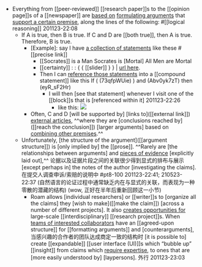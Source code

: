 - Everything from [[peer-reviewed]] [[research paper]]s to the [[opinion page]]s of a [[newspaper]] are [based on](((XSmlfO4Cr))) [formulating arguments]([[argument]]) that [support a certain premise]([[premise]]), along the lines of the following: #[[logical reasoning]]
201123-22:08
    - If A is true, then B is true.
If C and D are [[both true]], then A is true.
Therefore, B is true.
        - [Example]: say I have [a collection of statements]([[statement]]) like these     #[[precise link]]
            - [[Socrates]] is a Man
Socrates is [Mortal]
All Men are Mortal
            - [[certainty]] : : { { [[slider]] } } | [url here](https://roamresearch.com/#/app/help/page/bDlZbAB-p).
            - Then I can [reference those statements]([[reference]]) into a [[compound statement]] like this
If ( (73qfpWUie) ) and (Abv0yk7zT) then (eyR_sF2Hr)
                - I will then [see that statement] whenever I visit one of the [[block]]s that is [referenced within it]
201123-22:26
                    - like this: ![](https://firebasestorage.googleapis.com/v0/b/firescript-577a2.appspot.com/o/imgs%2Fv8%2Fhelp%2FbGuVgwv7eo?alt=media&token=5cc08cb5-9668-4812-9084-38cd9cd816cf)
        - Often, C and D [will be supported by] [links to]([[external link]]) [external articles](((1j6jxQrx_))), ^^where they are [conclusions reached by]([[reach the conclusion]]) [larger arguments] based on [combining other premises](((MJR_1OkWl))).^^ 
    - Unfortunately, [the structure of the argument]([[argument structure]]) is [only implied by] the [[prose]]. ^^Rarely are [the relationships between arguments] and [pieces of evidence]([[evidence]]) [explicitly laid out],^^ 论据以及证据片段之间的关联很少得到显式的排布与展示 [except perhaps in] the notes of the author [investigating the claims]. 在提交人调查申诉/索赔的说明中 #pt8-100 
201123-22:41; 210523-22:37
(自然语言的论证过程中通常缺乏内在与显式的关联，而表现为一种零散的潜藏的结构)
(wow, 正好在半年后重新回顾这一小节)
        - Roam allows [individual researchers] or [[writer]]s to [organize all the claims] they [wish to make]([[make the claim]]) [across a number of different projects]. It also [creates opportunities for]([[opportunity]]) large-scale [[interdisciplinary]] [[research project]]s. When [teams of interested collaborators]([[collaborator]]) have an [[agreed-upon structure]] for [[formatting arguments]] and [counterarguments], 当感兴趣的合作者的团队达成商定一致的结构时 [it is possible to] create [[expandable]] [[user interface (UI)]]s which “bubble up” [[insight]] from claims which [require expertise]([[expertise]]), to ones that are [more easily understood by] [laypersons]. 外行
201123-23:03
